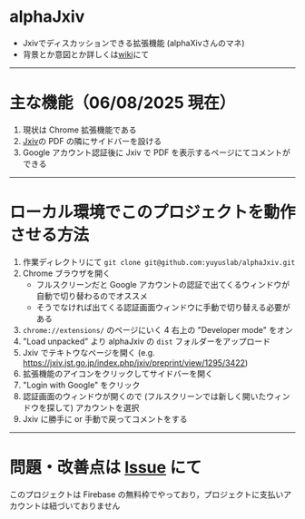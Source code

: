 # alphaJxiv
- Jxivでディスカッションできる拡張機能 (alphaXivさんのマネ)
- 背景とか意図とか詳しくは[wiki](https://github.com/yuyuslab/alphaJxiv/wiki)にて
---
# 主な機能（06/08/2025 現在）
1. 現状は Chrome 拡張機能である
2. [Jxiv](https://jxiv.jst.go.jp/index.php/jxiv)の PDF の隣にサイドバーを設ける
3. Google アカウント認証後に Jxiv で PDF を表示するページにてコメントができる
---
# ローカル環境でこのプロジェクトを動作させる方法
1. 作業ディレクトリにて `git clone git@github.com:yuyuslab/alphaJxiv.git`
2. Chrome ブラウザを開く
    - フルスクリーンだと Google アカウントの認証で出てくるウィンドウが自動で切り替わるのでオススメ
    - そうでなければ出てくる認証画面ウィンドウに手動で切り替える必要がある
3. `chrome://extensions/` のページにいく
4 右上の "Developer mode" をオン
5. "Load unpacked" より alphaJxiv の `dist` フォルダーをアップロード
6. Jxiv でテキトウなページを開く (e.g. https://jxiv.jst.go.jp/index.php/jxiv/preprint/view/1295/3422)
7. 拡張機能のアイコンをクリックしてサイドバーを開く
8. "Login with Google" をクリック
9. 認証画面のウィンドウが開くので (フルスクリーンでは新しく開いたウィンドウを探して) アカウントを選択
10. Jxiv に勝手に or 手動で戻ってコメントをする
---
# 問題・改善点は [Issue](https://github.com/yuyuslab/alphaJxiv/issues) にて
このプロジェクトは Firebase の無料枠でやっており，プロジェクトに支払いアカウントは紐づいておりません
